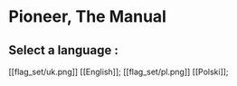 # Pioneer, The Manual

## Select a language :

   [[flag_set/uk.png]] [[English]];
   [[flag_set/pl.png]] [[Polski]];

